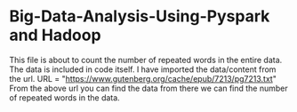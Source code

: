 # Big-Data-Analysis-Using-Pyspark and Hadoop
This file is about to count the number of repeated words in the entire data.
The data is included in code itself.
I have imported the data/content from the url.
URL = "https://www.gutenberg.org/cache/epub/7213/pg7213.txt"
From the above url you can find the data from there we can find the number of repeated words in the data.
